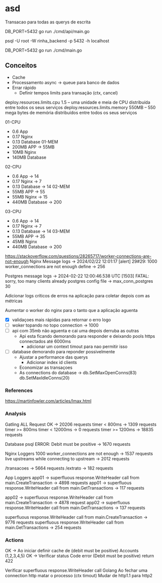 # asd


Transacao para todas as querys de escrita

DB_PORT=5432 go run ./cmd/api/main.go



psql -U root -W rinha_backend -p 5432 -h localhost

DB_PORT=5432 go run ./cmd/main.go


## Conceitos
 - Cache
 - Processamento async -> queue para banco de dados
 - Errar rápido
   - Definir tempos limits para transação (ctx, cancel)


deploy.resources.limits.cpu 1.5 – uma unidade e meia de CPU distribuída entre todos os seus serviços
deploy.resources.limits.memory 550MB – 550 mega bytes de memória distribuídos entre todos os seus serviços

01-CPU 
  - 0.6 App
  - 0.17 Nginx
  - 0.13 Database
01-MEM
  - 200MB APP -> 55MB
  - 10MB Nginx
  - 140MB Database

02-CPU 
  - 0.6 App -> 14
  - 0.17 Nginx -> 7
  - 0.13 Database -> 14
02-MEM
  - 55MB APP -> 55
  - 55MB Nginx -> 15
  - 440MB Database -> 200

03-CPU
- 0.6 App -> 14
- 0.17 Nginx -> 7
- 0.13 Database -> 14
03-MEM
- 55MB APP -> 35
- 45MB Nginx
- 440MB Database -> 200

https://stackoverflow.com/questions/28265717/worker-connections-are-not-enough
Nginx Message logs -> 2024/02/22 12:01:17 [alert] 29#29: 1000 worker_connections are not enough
define -> 256

Postgres message logs -> 2024-02-22 12:00:46.538 UTC [1503] FATAL:  sorry, too many clients already
postgres config file -> max_conn_postgres 30

Adicionar logs críticos de erros na aplicação para coletar depois com as métricas



Aumentar o worker do nginx para o tanto que a aplicação aguenta


- [x] validaçoes mais rápidas para retornar o erro logo
- [ ] woker topando no topo connection -> 1000
- [ ] api com 35mb não aguenta e cai uma depois derruba as outras
  - Api esta ficando demorando para responder e deixando pools https connectados até 6000ms
    - adicionar um context timout para nao permitir isso
- [ ] database demorando para reponder possivelmente
   - Ajustar a performance das querys 
     - Adicionar index id clients
   - Economizar as transaçoes
   - As connections do database -> db.SetMaxOpenConns(83) db.SetMaxIdleConns(20)


### References
https://martinfowler.com/articles/lmax.html

### Analysis

Gatling
ALL Request OK -> 20206 requests
timer < 800ms -> 1309 requests
timer >= 800ms timer < 12000ms -> 0 requests
timer >= 1200ms -> 18835 requests

Database psql
ERROR:  Debit must be positive -> 1670 requests

Nginx Loggers
1000 worker_connections are not enough -> 1537 requests
live upstreams while connecting to upstream -> 2012 requests

/transacoes -> 5664 requests
/extrato -> 182 requests

App Loggers
app01 -> superfluous response.WriteHeader call from main.CreateTransaction -> 4898 requests
app01 -> superfluous response.WriteHeader call from main.GetTransactions -> 117 requests

app02 -> superfluous response.WriteHeader call from main.CreateTransaction ->  4878 request
app02 -> superfluous response.WriteHeader call from main.GetTransactions -> 137 requests

superfluous response.WriteHeader call from main.CreateTransaction -> 9776 requests
superfluous response.WriteHeader call from main.GetTransactions -> 254 requests

### Actions
OK -> Ao iniciar definir cache de (debit must be positive) Accounts (1,2,3,4,5)
OK -> Verificar status Code error (Debit must be positive) return 422

[//]: # (Ao fazer uma transação escrever cache account)
Verificar superfluous response.WriteHeader call Golang 
Ao fechar uma connection http matar o processo (ctx timout)
Mudar de http1.1 para http2

